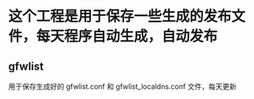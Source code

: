 # 这个工程是用于保存一些生成的发布文件，每天程序自动生成，自动发布


gfwlist
---

用于保存生成好的 gfwlist.conf 和  gfwlist_localdns.conf 文件，每天更新

